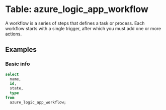 # Table: azure_logic_app_workflow

A workflow is a series of steps that defines a task or process. Each workflow starts with a single trigger, after which you must add one or more actions.

## Examples

### Basic info

```sql
select
  name,
  id,
  state,
  type
from
  azure_logic_app_workflow;
```
